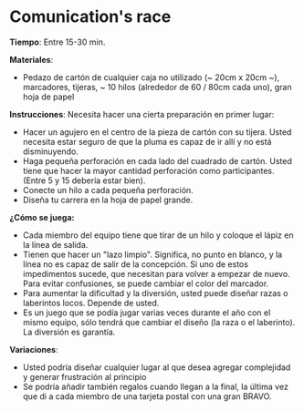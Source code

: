 Comunication's race
======
**Tiempo**: Entre 15-30 min.

**Materiales**:
* Pedazo de cartón de cualquier caja no utilizado (~ 20cm x 20cm ~), marcadores, tijeras, ~ 10 hilos (alrededor de 60 / 80cm cada uno), gran hoja de papel

**Instrucciones**:
Necesita hacer una cierta preparación en primer lugar:
* Hacer un agujero en el centro de la pieza de cartón con su tijera. Usted necesita estar seguro de que la pluma es capaz de ir allí y no está disminuyendo.
* Haga pequeña perforación en cada lado del cuadrado de cartón. Usted tiene que hacer la mayor cantidad perforación como participantes. (Entre 5 y 15 debería estar bien).
* Conecte un hilo a cada pequeña perforación.
* Diseña tu carrera en la hoja de papel grande.

**¿Cómo se juega:**
* Cada miembro del equipo tiene que tirar de un hilo y coloque el lápiz en la línea de salida.
* Tienen que hacer un "lazo limpio". Significa, no punto en blanco, y la línea no es capaz de salir de la concepción. Si uno de estos impedimentos sucede, que necesitan para volver a empezar de nuevo. Para evitar confusiones, se puede cambiar el color del marcador.
* Para aumentar la dificultad y la diversión, usted puede diseñar razas o laberintos locos. Depende de usted.
* Es un juego que se podía jugar varias veces durante el año con el mismo equipo, sólo tendrá que cambiar el diseño (la raza o el laberinto). La diversión es garantía.

**Variaciones**:
* Usted podría diseñar cualquier lugar al que desea agregar complejidad y generar frustración al principio
* Se podría añadir también regalos cuando llegan a la final, la última vez que di a cada miembro de una tarjeta postal con una gran BRAVO.
